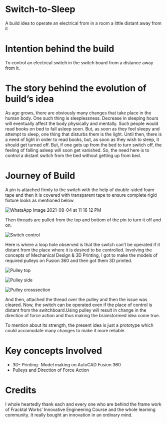 # Switch-to-Sleep
A build idea to operate an electrical from in a room a little distant away from it

# Intention behind the build
To control an electrical switch in the switch board from a distance away from it.
# The story behind the evolution of build’s idea
As age grows, there are obviously many changes that take place in the human body. One such thing is sleeplessness. Decrease in sleeping hours will eventually affect the body physically and mentally.
Such people would read books on bed to fall asleep soon. But, as soon as they feel sleepy and attempt to sleep, one thing that disturbs them is the light. Until then, there is a need of light in order to read books, but, as soon as they wish to sleep, it should get turned off. But, if one gets up from the bed to turn switch off, the feeling of falling asleep will soon get vanished. So, the need here is to control a distant switch from the bed without getting up from bed.
# Journey of Build
A pin is attached firmly to the switch with the help of double-sided foam tape and then it is covered with transparent tape to ensure complete rigid fixture looks as mentioned below

![WhatsApp Image 2021-09-04 at 11 16 12 PM](https://user-images.githubusercontent.com/90152261/132137385-576d2ba4-ed1b-4c5e-8c8b-289c30dde59c.jpeg)

Then threads are pulled from the top and bottom of the pin to turn it off and on.

![Switch control](https://user-images.githubusercontent.com/90152261/132137434-b98292ab-ca0b-4048-b4c9-cbd11471ba09.gif)

Here is where a loop hole observed is that the switch can’t be operated if it distant from the place where it is desired to be controlled.
Involving the concepts of Mechanical Design & 3D Printing, I got to make the models of required pulleys on Fusion 360 and then got them 3D printed. 

![Pulley top](https://user-images.githubusercontent.com/90152261/132210485-4083cb11-384c-4800-9b70-6dda74fe7197.jpg)

![Pulley side](https://user-images.githubusercontent.com/90152261/132210515-09005bb1-1502-44c0-b8db-0a70064fea5d.jpg)

![Pulley crosssection](https://user-images.githubusercontent.com/90152261/132210531-f01ead29-c0c9-4fd3-8dc9-4e690a7bfe7e.jpg)


And then, attached the thread over the pulley and then the issue was cleared. Now, the switch can be operated even if the place of control is distant from the switchboard.Using pulley will result in change in the direction of force action and thus making the brainstormed idea come true.



To mention about its strength, the present idea is just a prototype which could accomodate many changes to make it more reliable. 
# Key concepts Involved
- 3D- Printing- Model making on AutoCAD Fusion 360
- Pulleys and Direction of Force Action
# Credits
I whole heartedly thank each and every one who are behind the frame work of Fracktal Works’ Innovative Engineering Course and the whole learning community. It really bought an innovation in an ordinary mind. 

